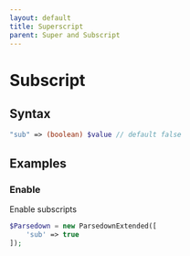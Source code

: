 ```yaml
---
layout: default
title: Superscript
parent: Super and Subscript
---
```


# Subscript

## Syntax
```php
"sub" => (boolean) $value // default false
```

## Examples

### Enable
Enable subscripts

```php
$Parsedown = new ParsedownExtended([
    'sub' => true
]);
```
